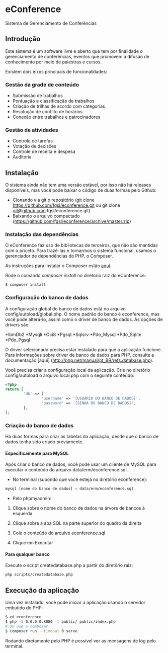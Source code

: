 # eConference

Sistema de Gerenciamento de Conferências

## Introdução

Este sistema é um software livre e aberto que tem por finalidade o gerenciamento de conferências, eventos que promovem a difusão de conhecimento por meio de palestras e cursos.

Existem dois eixos principais de funcionalidades:

### Gestão da grade de conteúdo

* Submissão de trabalhos
* Pontuação e classificação de trabalhos
* Criação de trilhas de acordo com categorias
* Resolução de conflito de horários
* Conexão entre trabalhos e patrocinadores

### Gestão de atividades

* Controle de tarefas
* Votação de decisões
* Controle de receita e despesa
* Auditoria

## Instalação

O sistema ainda não tem uma versão estável, por isso não há releases disponíveis, mas você pode baixar o código de duas formas pelo Github:

* Clonando via git o repositório (git clone https://github.com/fgsl/econference.git ou git clone git@github.com:fgsl/econference.git)
* Baixando o arquivo compactado (https://github.com/fgsl/econference/archive/master.zip)


### Instalação das dependências

O eConference faz uso de bibliotecas de terceiros, que não são mantidas com o projeto. Para trazê-las e tornarmos o sistema funcional, usamos o gerenciador de dependências do PHP, o Composer.

As instruções para instalar o Composer estão [aqui](https://getcomposer.org/download).

Rode o comando *composer install* no diretório raiz do eConference:

```bash
$ composer install
```

### Configuração do banco de dados

A configuração global do banco de dados está no arquivo config/autoload/global.php. O nome padrão do banco é econference, mas você pode alterá-lo, assim como o driver de banco de dados. As opções de drivers são: 

*IbmDb2
*Mysqli
*Oci8
*Pgsql
*Sqlsrv
*Pdo_Mysql
*Pdo_Sqlite
*Pdo_Pgsql 

O driver selecionado precisa estar instalado para que a aplicação funcione. Para informações sobre driver de banco de dados para PHP, consulte a documentação [aqui] (http://php.net/manual/pt_BR/refs.database.php).

Você precisa criar a configuração local da aplicação. Crie no diretório config/autoload o arquivo local.php com o seguinte conteúdo:

```php
<?php
return [
		'db' => [
				'username' => '[USUÁRIO DO BANCO DE DADOS]',
				'password' => '[SENHA DO BANCO DE DADOS]',
		],
];

```

### Criação do banco de dados

Há duas formas para criar as tabelas da aplicação, desde que o banco de dados tenha sido criado previamente.

#### Especificamente para MySQL

Após criar o banco de dados, você pode usar um cliente de MySQL para executar o conteúdo do arquivo data/erm/econference.sql.

* No terminal (supondo que você esteja no diretório econference):

```bash
mysql [nome do banco de dados] < data/erm/econference.sql
```

* Pelo phpmyadmin:

1) Clique sobre o nome do banco de dados na árvore de bancos à esquerda

2) Clique sobre a aba SQL na parte superior do quadro da direita

3) Cole o conteúdo do arquivo econference.sql

4) Clique em Executar

#### Para qualquer banco

Execute o script createdatabase.php a partir do diretório raiz:

```bash
php scripts/createdatabase.php
```


## Execução da aplicação

Uma vez instalado, você pode iniciar a aplicação usando o servidor embutido do PHP:

```bash
$ cd econference
$ php -S 0.0.0.0:8080 -t public/ public/index.php
# OU use o composer:
$ composer run --timeout 0 serve
```

Rodando diretamente pelo PHP é possível ver as mensagens de log pelo terminal.

